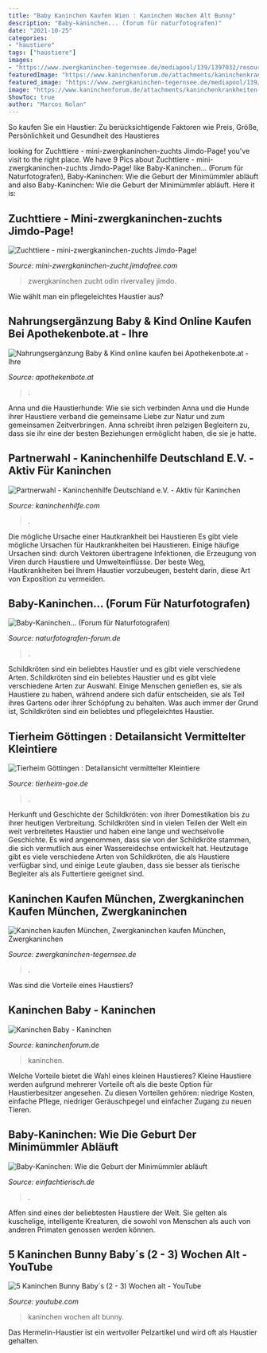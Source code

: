 ```yaml
---
title: "Baby Kaninchen Kaufen Wien : Kaninchen Wochen Alt Bunny"
description: "Baby-kaninchen... (forum für naturfotografen)"
date: "2021-10-25"
categories:
- "haustiere"
tags: ["haustiere"]
images:
- "https://www.zwergkaninchen-tegernsee.de/mediapool/139/1397032/resources/31394261.jpg"
featuredImage: "https://www.kaninchenforum.de/attachments/kaninchenkrankheiten-gesundheit/6786d1303454860-kaninchen-baby-p4228910.jpg"
featured_image: "https://www.zwergkaninchen-tegernsee.de/mediapool/139/1397032/resources/31394261.jpg"
image: "https://www.kaninchenforum.de/attachments/kaninchenkrankheiten-gesundheit/6786d1303454860-kaninchen-baby-p4228910.jpg"
ShowToc: true
author: "Marcos Nolan"
---
```



So kaufen Sie ein Haustier: Zu berücksichtigende Faktoren wie Preis, Größe, Persönlichkeit und Gesundheit des Haustieres

	

		
looking for Zuchttiere - mini-zwergkaninchen-zuchts Jimdo-Page! you've visit to the right place. We have 9 Pics about Zuchttiere - mini-zwergkaninchen-zuchts Jimdo-Page! like Baby-Kaninchen... (Forum für Naturfotografen), Baby-Kaninchen: Wie die Geburt der Minimümmler abläuft and also Baby-Kaninchen: Wie die Geburt der Minimümmler abläuft. Here it is:
		
    
## Zuchttiere - Mini-zwergkaninchen-zuchts Jimdo-Page!

<img loading=lazy src="https://image.jimcdn.com/app/cms/image/transf/dimension=4096x4096:format=jpg/path/s0da92df2ed137b1d/image/i81e948af4a408e87/version/1452170175/image.jpg" onerror="this.onerror=null;this.src='https://tse1.mm.bing.net/th?id=OIP.mNTOVG6uLOPUwKL_tgpCCwHaFj&amp;pid=15.1';" alt="Zuchttiere - mini-zwergkaninchen-zuchts Jimdo-Page!">

_Source: mini-zwergkaninchen-zucht.jimdofree.com_

>zwergkaninchen zucht odin rivervalley jimdo. 

	

Wie wählt man ein pflegeleichtes Haustier aus?

    
## Nahrungsergänzung Baby &amp; Kind Online Kaufen Bei Apothekenbote.at - Ihre

<img loading=lazy src="https://www.apothekenbote.at/media/image/3e/55/37/Faltschachtel_Omega3_Sticks_RGB.jpg" onerror="this.onerror=null;this.src='https://tse2.mm.bing.net/th?id=OIP.jShMzPBBGTi1f1Y7fLkxSAHaGY&amp;pid=15.1';" alt="Nahrungsergänzung Baby &amp; Kind online kaufen bei Apothekenbote.at - Ihre">

_Source: apothekenbote.at_

>. 

	

Anna und die Haustierhunde: Wie sie sich verbinden
Anna und die Hunde ihrer Haustiere verband die gemeinsame Liebe zur Natur und zum gemeinsamen Zeitverbringen. Anna schreibt ihren pelzigen Begleitern zu, dass sie ihr eine der besten Beziehungen ermöglicht haben, die sie je hatte.

    
## Partnerwahl - Kaninchenhilfe Deutschland E.V. - Aktiv Für Kaninchen

<img loading=lazy src="https://www.kaninchenhilfe.com/view/img/sites/info/gesellschaft/partnerwahl/IMG9445_klein.jpg" onerror="this.onerror=null;this.src='https://tse4.mm.bing.net/th?id=OIP.9FoUHH0JS68uV3RuIja92AHaLH&amp;pid=15.1';" alt="Partnerwahl - Kaninchenhilfe Deutschland e.V. - Aktiv für Kaninchen">

_Source: kaninchenhilfe.com_

>. 

	

Die mögliche Ursache einer Hautkrankheit bei Haustieren
Es gibt viele mögliche Ursachen für Hautkrankheiten bei Haustieren. Einige häufige Ursachen sind: durch Vektoren übertragene Infektionen, die Erzeugung von Viren durch Haustiere und Umwelteinflüsse. Der beste Weg, Hautkrankheiten bei Ihrem Haustier vorzubeugen, besteht darin, diese Art von Exposition zu vermeiden.

    
## Baby-Kaninchen... (Forum Für Naturfotografen)

<img loading=lazy src="https://naturfotografen-forum.de/data/o/312/1564122/image.jpg" onerror="this.onerror=null;this.src='https://tse2.mm.bing.net/th?id=OIP.EPAV94SmLlc7YkpQ-D6qGAHaE8&amp;pid=15.1';" alt="Baby-Kaninchen... (Forum für Naturfotografen)">

_Source: naturfotografen-forum.de_

>. 

	

Schildkröten sind ein beliebtes Haustier und es gibt viele verschiedene Arten.
Schildkröten sind ein beliebtes Haustier und es gibt viele verschiedene Arten zur Auswahl. Einige Menschen genießen es, sie als Haustiere zu haben, während andere sich dafür entscheiden, sie als Teil ihres Gartens oder ihrer Schöpfung zu behalten. Was auch immer der Grund ist, Schildkröten sind ein beliebtes und pflegeleichtes Haustier.

    
## Tierheim Göttingen : Detailansicht Vermittelter Kleintiere

<img loading=lazy src="http://www.tierheim-goe.de/fileadmin/news_import/Kaninchen327__Baby_1.jpg" onerror="this.onerror=null;this.src='https://tse1.mm.bing.net/th?id=OIP.JeH2p9aLkk5nNhhNWFi2PwHaGS&amp;pid=15.1';" alt="Tierheim Göttingen : Detailansicht vermittelter Kleintiere">

_Source: tierheim-goe.de_

>. 

	

Herkunft und Geschichte der Schildkröten: von ihrer Domestikation bis zu ihrer heutigen Verbreitung.
Schildkröten sind in vielen Teilen der Welt ein weit verbreitetes Haustier und haben eine lange und wechselvolle Geschichte. Es wird angenommen, dass sie von der Schildkröte stammen, die sich vermutlich aus einer Wassereidechse entwickelt hat. Heutzutage gibt es viele verschiedene Arten von Schildkröten, die als Haustiere verfügbar sind, und einige Leute glauben, dass sie besser als tierische Begleiter als als Futtertiere geeignet sind.

    
## Kaninchen Kaufen München, Zwergkaninchen Kaufen München, Zwergkaninchen

<img loading=lazy src="https://www.zwergkaninchen-tegernsee.de/mediapool/139/1397032/resources/31394261.jpg" onerror="this.onerror=null;this.src='https://tse4.mm.bing.net/th?id=OIP.FHYUn-AVVjL72rgrVqs3ZgHaFj&amp;pid=15.1';" alt="Kaninchen kaufen München, Zwergkaninchen kaufen München, Zwergkaninchen">

_Source: zwergkaninchen-tegernsee.de_

>. 

	

Was sind die Vorteile eines Haustiers?

    
## Kaninchen Baby - Kaninchen

<img loading=lazy src="https://www.kaninchenforum.de/attachments/kaninchenkrankheiten-gesundheit/6786d1303454860-kaninchen-baby-p4228910.jpg" onerror="this.onerror=null;this.src='https://tse2.mm.bing.net/th?id=OIP.P3O5-i2zAAS3eT3N8D8HGwHaFj&amp;pid=15.1';" alt="Kaninchen Baby - Kaninchen">

_Source: kaninchenforum.de_

>kaninchen. 

	

Welche Vorteile bietet die Wahl eines kleinen Haustieres?
Kleine Haustiere werden aufgrund mehrerer Vorteile oft als die beste Option für Haustierbesitzer angesehen. Zu diesen Vorteilen gehören: niedrige Kosten, einfache Pflege, niedriger Geräuschpegel und einfacher Zugang zu neuen Tieren.

    
## Baby-Kaninchen: Wie Die Geburt Der Minimümmler Abläuft

<img loading=lazy src="https://einfachtierisch.de/media/cache/resolve/seo_social_image_filter/cms/2016/07/braun-geschecktes-baby-kaninchen-mit-einem-schlappohr-im-stall-mit-erwachsenem-kaninchen_Sue-McDonald_shutterstock_64064074.jpg" onerror="this.onerror=null;this.src='https://tse2.mm.bing.net/th?id=OIP.zaKGibK3-KG2qksOeds_bAHaFj&amp;pid=15.1';" alt="Baby-Kaninchen: Wie die Geburt der Minimümmler abläuft">

_Source: einfachtierisch.de_

>. 

	

Affen sind eines der beliebtesten Haustiere der Welt. Sie gelten als kuschelige, intelligente Kreaturen, die sowohl von Menschen als auch von anderen Primaten genossen werden können.

    
## 5 Kaninchen Bunny Baby´s (2 - 3) Wochen Alt - YouTube

<img loading=lazy src="http://i1.ytimg.com/vi/a53ZiKy5ei8/hqdefault.jpg" onerror="this.onerror=null;this.src='https://tse3.mm.bing.net/th?id=OIP.pVBuOo8rx1FkgV6_TxVhpQHaFj&amp;pid=15.1';" alt="5 Kaninchen Bunny Baby´s (2 - 3) Wochen alt - YouTube">

_Source: youtube.com_

>kaninchen wochen alt bunny. 

	

Das Hermelin-Haustier ist ein wertvoller Pelzartikel und wird oft als Haustier gehalten.

